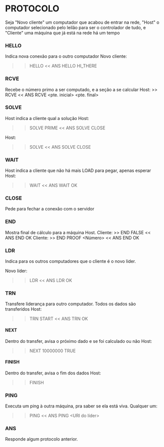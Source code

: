 # PROTOCOLO

Seja "Novo cliente" um computador que acabou de entrar na rede,
"Host" o computador selecionado pelo leilão para ser o controlador de tudo,
e "Cliente" uma máquina que já está na rede há um tempo

### HELLO
Indica nova conexão para o outro computador
Novo cliente:
  >> HELLO
  << ANS HELLO HI_THERE

### RCVE
Recebe o número primo a ser computado, e a seção a se calcular
Host:
	>> RCVE
	<< ANS RCVE <primo> <pte. inicial> <pte. final>

### SOLVE
Host indica a cliente qual a solução
Host:
  >> SOLVE PRIME
  << ANS SOLVE CLOSE

Host:
  >> SOLVE <Divisor>
  << ANS SOLVE CLOSE

### WAIT
Host indica a cliente que não há mais LOAD para pegar, apenas esperar
Host:
  >> WAIT
  << ANS WAIT OK

### CLOSE
Pede para fechar a conexão com o servidor

### END
Mostra final de cálculo para a máquina Host.
Cliente:
	>> END <Parte do calculo> FALSE
	<< ANS END OK
Cliente:
	>> END <Parte do calculo> PROOF <Número>
	<< ANS END OK

### LDR
Indica para os outros computadores que o cliente é o novo lider.

Novo líder:
  >> LDR <IP do novo lider>
  << ANS LDR OK

### TRN
Transfere liderança para outro computador. Todos os dados são transferidos
Host:
  >> TRN START
  << ANS TRN OK

#### NEXT
Dentro do transfer, avisa o próximo dado e se foi calculado ou não
Host:
  >> NEXT 10000000 TRUE

#### FINISH
Dentro do transfer, avisa o fim dos dados
Host:
  >> FINISH

### PING
Executa um ping à outra máquina, pra saber se ela está viva.
Qualquer um:
  >> PING
  << ANS PING <URI do líder>

### ANS
Responde algum protocolo anterior.
